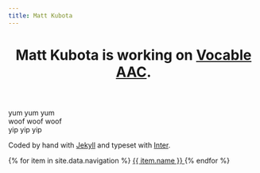 ```yaml
---
title: Matt Kubota
---
```


<main class="grid-1">
  <header class="item-1">
    <h1 class="font-size--xlarge">Matt Kubota is working on <a href="https://vocable.app" target="_blank" class="font-size--xlarge">Vocable AAC</a>.</h1>
  </header>
  <section class="item-2">yum yum yum</section>
  <section class="item-3">woof woof woof</section>
  <section class="item-4">yip yip yip</section>
  <footer class="item-5">
    <p>Coded by hand with <a href="https://jekyllrb.com/" target="_blank">Jekyll</a> and typeset with <a href="https://rsms.me/inter/" target="_blank">Inter</a>.</p>
    {% for item in site.data.navigation %}
      <a href="{{ item.link }}" {% if page.url == item.link %}class="current"{% endif %}>
        {{ item.name }}
      </a>
    {% endfor %}
  </footer>
</main>